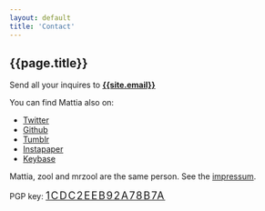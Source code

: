 ```yaml
---
layout: default
title: 'Contact'
---
```


## {{page.title}}

Send all your inquires to **[{{site.email}}](mailto:{{site.email}})** 

You can find Mattia also on:

- [Twitter](https://twitter.com/__zool)
- [Github](https://github.com/mrzool "Github")
- [Tumblr](http://zoolnotes.tumblr.com/ "Tumblr")
- [Instapaper](https://www.instapaper.com/p/__zool "Instapaper")
- [Keybase](https://keybase.io/zool "Keybase")

Mattia, zool and mrzool are the same person.  See the [impressum](../impressum).

PGP key: <span class="monospace" style="font-size: 1.3em; letter-spacing: .1em">[1CDC2EEB92A78B7A](https://keybase.io/zool/key.asc)
